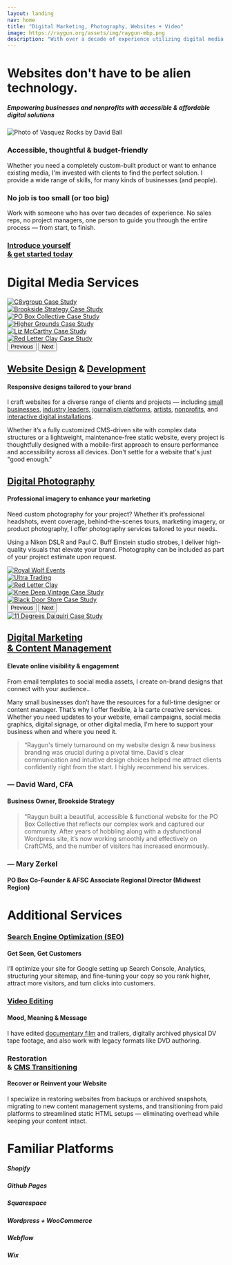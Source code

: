 ```yaml
---
layout: landing
nav: home
title: "Digital Marketing, Photography, Websites + Video"
image: https://raygun.org/assets/img/raygun-mbp.png
description: "With over a decade of experience utilizing digital media to tell engaging stories and establishing my client's online presence, I believe that mindful design leaves a lasting impression. Combining my professional experience with photography, website design, digital video, and print, I have a toolset capable of executing campaigns that elevate my customers' projects to help them flourish."
---
```

<div class="container-fluid g-0 statement overflow-hidden">
    <div class="row py-5 text-center">
        <h1 class="fst-italic fw-light animate__animated animate__fadeIn">Websites don't have to be alien technology.</h1>
        <h5 class="type-3 text-uppercase eyebrow mt-3 mt-sm-0 animate__animated animate__fadeIn">Empowering businesses and nonprofits with accessible & affordable digital solutions</h5>
    </div>
    <div class="row pb-5">
        <div class="col-md-6 col-sm-12 d-sm-none d-md-block">
            <img src="/assets/img/vasquez.jpg" alt="Photo of Vasquez Rocks by David Ball" class="img-fluid pb-5 animate__animated animate__fadeIn">
        </div>
        <div class="col-md-6 col-sm-12 px-5">
            <div class="animate__animated animate__fadeIn pe-5">
                <h3 class="pt-5">Accessible, thoughtful & budget-friendly</h3>
                <p>Whether you need a completely custom-built product or want to enhance existing media, I'm invested with clients to find the perfect solution. I provide a wide range of skills, for many kinds of businesses (and people).</p>
                <h3 class="fw-bold pt-5">No job is too small (or too big)</h3>
                <p class="introduction"><span class="fw-bolder">Work with someone who has over two decades of experience</span>. No sales reps, no project managers, one person to guide you through the entire process &mdash; <span class="fw-bolder">from start, to finish</span>.</p>
                <div class="hstack justify-content-end animate__animated arrow-hover mt-5">
                <div class="vr me-3" style="width: 3px;" data-aos="fade-left"></div>
                    <h3 class="fst-italic fw-semibold" data-aos="flip-up" data-aos-delay="400"><a href="/contact/" class="text-decoration-none">Introduce yourself<br><span class="fw-light">&</span> get started today</a></h3>
                    <h3 class="fst-italic fw-semibold" data-aos="fade-right" data-aos-delay="600" data-aos-anchor-placement="top-bottom"><a href="/contact/" class="text-decoration-none" aria-label="Introduce yourself and get started today"><i class="ps-4 fa fa-arrow-right-long"></i></a></h3>
                </div>
            </div>
        </div>
    </div>
</div>
<div class="container-fluid g-0 statement pb-5 overflow-hidden">
    <div class="container">
        <div class="row align-items-center">
            <div class="col-12 text-center">
                <div class="d-flex align-items-center text-center my-4">
                    <div class="flex-grow-1 border-top" data-aos="fade-right"></div>
                    <h1 class="fw-normal px-5 mb-0">Digital Media Services</h1>
                    <div class="flex-grow-1 border-top" data-aos="fade-left"></div>
                </div>
            </div>
            <div class="col-md-12 col-lg-6">
                <div id="carouselWebsites" class="carousel carousel-fade" data-bs-ride="carousel">
                    <div class="carousel-inner">
                    <div class="carousel-item active">
                            <a href="/websites/c8vgroup/" aria-label="C8vgroup Case Study"><img src="/assets/img/portfolio/c8vgroup/c8vgroup-mbp.png" class="d-block w-100" alt="C8vgroup Case Study"></a>
                        </div>
                        <div class="carousel-item">
                            <a href="/websites/brookside-strategy/" aria-label="Brookside Strategy Case Study"><img src="/assets/img/portfolio/brookside-strategy/brookside-mbp.png" class="d-block w-100" alt="Brookside Strategy Case Study"></a>
                        </div>
                        <div class="carousel-item">
                            <a href="/websites/pobox-collective/" aria-label="PO Box Collective Case Study"><img src="/assets/img/portfolio/pobox/pobox-mbp.png" class="d-block w-100" alt="PO Box Collective Case Study"></a>
                        </div>
                        <div class="carousel-item">
                            <a href="/websites/higher-grounds/" aria-label="Higher Grounds Case Study"><img src="/assets/img/portfolio/highergrounds/highergrounds-mbp.png" class="d-block w-100" alt="Higher Grounds Case Study"></a>
                        </div>
                        <div class="carousel-item">
                            <a href="/websites/liz-mccarthy/" aria-label="Liz McCarthy Case Study"><img src="/assets/img/portfolio/liz-mccarthy/liz-mccarthy-mbp.png" class="d-block w-100" alt="Liz McCarthy Case Study"></a>
                        </div>
                        <div class="carousel-item">
                            <a href="/websites/red-letter-clay/" aria-label="Red Letter Clay Case Study"><img src="/assets/img/portfolio/rlc/redletterclay-mbp.png" class="d-block w-100" alt="Red Letter Clay Case Study"></a>
                        </div>
                    </div>
                    <button class="carousel-control-prev" type="button" data-bs-target="#carouselWebsites" data-bs-slide="prev">
                        <span class="carousel-control-prev-icon" aria-hidden="true"></span>
                        <span class="visually-hidden">Previous</span>
                    </button>
                    <button class="carousel-control-next" type="button" data-bs-target="#carouselWebsites" data-bs-slide="next">
                        <span class="carousel-control-next-icon" aria-hidden="true"></span>
                        <span class="visually-hidden">Next</span>
                    </button>
                </div>
            </div>
            <div class="col-md-12 col-lg-6 mt-5">
                <h2 class="mt-5 header-spacing text-uppercase text-center"><a href="/portfolio/website-design/" class="text-white text-decoration-none" aria-label="Website Design Portfolio">Website Design</a> <span class="fw-light">&</span> <a href="/portfolio/website-development/" class="text-white text-decoration-none" aria-label="Website Development Portfolio">Development</a></h2>
                <h4 class="fw-light type-3 mb-5 eyebrow text-uppercase text-center">Responsive designs tailored to your brand</h4>
                <p>I craft websites for a diverse range of clients and projects &mdash; including <a href="/websites/higher-grounds/" aria-label="Higher Grounds of Maine Case Study">small businesses</a>, <a href="/websites/brookside-strategy/" aria-label="Brookside Strategy Case Study">industry leaders</a>, <a href="/websites/women-and-prison/" aria-label="Women and Prison Case Study">journalism platforms</a>, <a href="/websites/liz-mccarthy/" aria-label="Liz McCarthy Case Study">artists</a>, <a href="/websites/pobox-collective/" aria-label="PO Box Collective Case Study">nonprofits</a>, and <a href="/websites/present-absence/" aria-label="Present Absence Case Study">interactive digital installations</a>.</p>
                <p class="mt-4">Whether it’s a fully customized CMS-driven site with complex data structures or a lightweight, maintenance-free static website, every project is thoughtfully designed with a mobile-first approach to ensure performance and accessibility across all devices. <span class="fw-bold">Don't settle for a website that's just "good enough."</span></p>
            </div>
        </div>
        <div class="row my-5 py-5 align-items-center">
            <div class="col-md-12 col-lg-6">
                <h2 class="mt-5 header-spacing text-uppercase text-center"><a href="/portfolio/photography/" class="text-white text-decoration-none" aria-label="Photography Portfolio">Digital Photography</a></h2>
                <h4 class="fw-light type-3 mb-5 eyebrow text-uppercase text-center">Professional imagery to enhance your marketing</h4>
                <p>Need custom photography for your project? Whether it’s professional headshots, event coverage, behind-the-scenes tours, marketing imagery, or product photography, I offer photography services tailored to your needs.</p>
                <p class="my-4">Using a Nikon DSLR and Paul C. Buff Einstein studio strobes, I deliver high-quality visuals that elevate your brand. Photography can be included as part of your project estimate upon request.</p>
            </div>
            <div class="col-md-12 col-lg-6">
            <div id="carouselPhoto" class="carousel carousel-fade" data-bs-ride="carousel">
                    <div class="carousel-inner">
                        <div class="carousel-item active">
                            <a href="/photo/royal-wolf-events/" aria-label="Royal Wolf Events Case Study"><img src="/assets/img/portfolio/royal-wolf-events/royal-wolf-events-nav.png" class="d-block w-100" data-aos="fade-in" alt="Royal Wolf Events"></a>
                        </div>
                        <div class="carousel-item">
                            <a href="/photo/ultra-trading/" aria-label="Ultra Trading Case Study"><img src="/assets/img/portfolio/ultra-trading/ultra-trading-nav-test.png" class="d-block w-100" data-aos="fade-in" alt="Ultra Trading"></a>
                        </div>
                        <div class="carousel-item">
                            <a href="/photo/red-letter-clay/" aria-label="Red Letter Clay Case Study"><img src="/assets/img/portfolio/rlc/rlc-photo-nav-2.png" class="d-block w-100" data-aos="fade-in" alt="Red Letter Clay"></a>
                        </div>
                        <div class="carousel-item">
                            <a href="/photo/knee-deep-vintage/" aria-label="Knee Deep Vintage Case Study"><img src="/assets/img/portfolio/kneedeepvintage/knee-deep-vintage-nav-2.png" class="d-block w-100" data-aos="fade-in" alt="Knee Deep Vintage Case Study"></a>
                        </div>
                        <div class="carousel-item">
                            <a href="/photo/black-door-store/" aria-label="Black Door Store Case Study"><img src="/assets/img/portfolio/blackdoor/blackdoor-nav-2.png" class="d-block w-100" data-aos="fade-in" alt="Black Door Store Case Study"></a>
                        </div>
                    </div>
                    <button class="carousel-control-prev" type="button" data-bs-target="#carouselPhoto" data-bs-slide="prev">
                        <span class="carousel-control-prev-icon" aria-hidden="true"></span>
                        <span class="visually-hidden">Previous</span>
                    </button>
                    <button class="carousel-control-next" type="button" data-bs-target="#carouselPhoto" data-bs-slide="next">
                        <span class="carousel-control-next-icon" aria-hidden="true"></span>
                        <span class="visually-hidden">Next</span>
                    </button>
                </div>
            </div>
        </div>
        <div class="row my-5 py-5">
            <div class="col-md-12 col-lg-6">
                <a href="/marketing/11-degrees-daiquiri/" aria-label="11 Degrees Daiquiri Case Study"><img src="/assets/img/portfolio/11-degrees/11-degrees-nav.png" class="img-fluid" data-aos="fade-in" alt="11 Degrees Daiquiri Case Study"></a>
            </div>
            <div class="col-md-12 col-lg-6">
                <h2 class="mt-5 header-spacing text-uppercase text-center"><a href="/portfolio/marketing/" class="text-white text-decoration-none" aria-label="Digital Marketing Portfolio">Digital Marketing<br> <span class="fw-light">&</span> Content Management</a></h2>
                <h4 class="fw-light type-3 mb-5 eyebrow text-uppercase text-center">Elevate online visibility & engagement</h4>
                <p>From email templates to social media assets, I create on-brand designs that connect with your audience..</p>
                <p>Many small businesses don’t have the resources for a full-time designer or content manager. That’s why I offer flexible, à la carte creative services. Whether you need updates to your website, email campaigns, social media graphics, digital signage, or other digital media, I'm here to support your business when and where you need it.</p>
            </div>
        </div>
    </div>
<div class="container-fluid halftone-rwe pt-5">
    <div class="row container mx-auto py-5 justify-content-center" data-aos="fade-in">
        <div class="col-md-7 col-sm-12">
        <blockquote class="accent-blue type-3 fs-4"><span class="fs-1 pe-1">&ldquo;</span>Raygun's timely turnaround on my website design & new business branding was crucial during a pivotal time. David's clear communication and intuitive design choices helped me attract clients confidently right from the start. I highly recommend his services.</blockquote>
        </div>
        <div class="col-md-3 col-sm-12">
        <h3 class="accent-blue mb-4">— David Ward, CFA</h3>
        <h4 class="fw-light accent-blue type-3 mb-5 eyebrow text-uppercase text-center text-sm-start border border-3 border-start border-end-0 border-top-0 border-bottom-0 quote-border ps-3">Business Owner, Brookside Strategy</h4>
        </div>
    </div>
    <div class="row container mx-auto py-5 justify-content-center" data-aos="fade-in">
        <div class="col-md-7 col-sm-12">
            <blockquote class="accent-blue type-3 fs-4"><span class="fs-1 pe-1">&ldquo;</span>Raygun built a beautiful, accessible & functional website for the PO Box Collective that reflects our complex work and captured our community. After years of hobbling along with a dysfunctional Wordpress site, it’s now working smoothly and effectively on CraftCMS, and the number of visitors has increased enormously.</blockquote>
        </div>
        <div class="col-md-3 col-sm-12">
            <h3 class="accent-blue mb-4">— Mary Zerkel</h3>
            <h4 class="fw-light accent-blue type-3 mb-5 eyebrow text-uppercase text-center text-sm-start border border-3 border-start border-end-0 border-top-0 border-bottom-0 quote-border ps-3">PO Box Co-Founder & AFSC Associate Regional Director (Midwest Region)</h4>
        </div>
    </div>
</div>
<div class="container-fluid statement pb-5">
<div class="container pb-5">
    <div class="row text-center my-5">
        <div class="col-12">
            <div class="d-flex align-items-center text-center my-4">
                <div class="flex-grow-1 border-top" data-aos="fade-right"></div>
                <h1 class="fw-normal px-5 mb-0">Additional Services</h1>
                <div class="flex-grow-1 border-top" data-aos="fade-left"></div>
            </div>
        </div>
    </div>
</div>
<div class="container-fluid pb-5">
    <div class="d-lg-flex text-center">
        <div class="col-lg-4 col-sm-12 px-md-5 px-sm-0">
            <div class="btn btn-primary bg-coin text-theme-blue border border-coin border-5 rounded-5 mx-auto"><h3><i class="fa fa-search px-1 pt-2"></i></h3></div>
            <h3 class="mt-5 header-spacing text-uppercase"><a href="/websites/higher-grounds/" class="text-white text-decoration-none" aria-label="Higher Grounds of Maine Case Study">Search Engine Optimization (SEO)</a></h3>
            <h4 class="fw-light type-3 mb-5 eyebrow text-uppercase text-center">Get Seen, Get Customers</h4>
            <p>I’ll optimize your site for Google setting up Search Console, Analytics, structuring your sitemap, and fine-tuning your copy so you rank higher, attract more visitors, and turn clicks into customers.</p>
        </div>
        <div class="col-lg-4 col-sm-12 px-md-5 px-sm-0">
            <div class="btn btn-primary bg-coin text-theme-blue border border-coin border-5 rounded-5 mx-auto"><h3><i class="fa fa-film px-1 pt-2"></i></h3></div>
            <h3 class="mt-5 header-spacing text-uppercase"><a href="/portfolio/video/" class="text-white text-decoration-none" aria-label="Video Post Production Portfolio">Video Editing</a></h3>
            <h4 class="fw-light type-3 mb-5 eyebrow text-uppercase text-center">Mood, Meaning & Message</h4>
            <p class="alt">I have edited <a href="/video/the-other-guantanamo/" aria-label="The Other Guantanamo Case Study">documentary film</a> and trailers, digitally archived physical DV tape footage, and also work with legacy formats like DVD authoring.</p>
        </div>
        <div class="col-lg-4 col-sm-12 px-md-5 ps-xs-0">
            <div class="btn btn-primary bg-coin text-theme-blue border border-coin border-5 rounded-5 mx-auto"><h3><i class="fa fa-suitcase-medical pt-2"></i></h3></div>
            <h3 class="mt-5 header-spacing text-uppercase">Restoration<br><span class="fw-normal">&</span> <a href="/portfolio/cms/" class="text-white text-decoration-none" aria-label="Content Management System Portfolio">CMS Transitioning</a></h3>
            <h4 class="fw-light type-3 mb-5 eyebrow text-uppercase text-center">Recover or Reinvent your Website</h4>
            <p>I specialize in restoring websites from backups or archived snapshots, migrating to new content management systems, and transitioning from paid platforms to streamlined static HTML setups &mdash; eliminating overhead while keeping your content intact.</p>
        </div>
    </div>
<div class="container animate__animated animate__fadeIn pt-5">
    <div class="row">
        <div class="col-12">
            <div class="d-flex align-items-center text-center my-4">
                <div class="flex-grow-1 border-top" data-aos="fade-right"></div>
                <h1 class="fw-normal px-5 mb-0">Familiar Platforms</h1>
                <div class="flex-grow-1 border-top" data-aos="fade-left"></div>
            </div>
        </div>
    </div>
    <div class="d-flex flex-wrap justify-content-evenly align-items-center" id="platforms">
        <div class="d-flex flex-column platform text-center p-5">
            <i class="fa-brands fa-shopify fa-8x" style="color: #ffffff;" data-aos="flip-left" data-aos-anchor="#platforms" data-aos-anchor-position="middle-middle"></i>
            <h5 class="text-center mt-3" data-aos="flip-left" data-aos-anchor="#platforms" data-aos-anchor-position="middle-middle">Shopify</h5>
        </div>
        <div class="d-flex flex-column platform text-center p-5">
            <i class="fa-brands fa-github fa-8x" style="color: #ffffff;" data-aos="flip-left" data-aos-anchor="#platforms" data-aos-anchor-position="middle-middle"></i>
            <h5 class="text-center mt-3" data-aos="flip-left" data-aos-anchor="#platforms" data-aos-anchor-position="middle-middle">Github Pages</h5>
        </div>
        <div class="d-flex flex-column platform text-center p-5">
            <i class="fa-brands fa-squarespace fa-8x" style="color: #ffffff;" data-aos="flip-left" data-aos-anchor="#platforms" data-aos-anchor-position="middle-middle"></i>
            <h5 class="text-center mt-3" data-aos="flip-left" data-aos-anchor="#platforms" data-aos-anchor-position="middle-middle">Squarespace</h5>
        </div>
        <div class="d-flex flex-column platform text-center p-5">
            <i class="fa-brands fa-wordpress fa-8x" style="color: #ffffff;" data-aos="flip-left" data-aos-anchor="#platforms" data-aos-anchor-position="middle-middle"></i>
            <h5 class="text-center mt-3" data-aos="flip-left" data-aos-anchor="#platforms" data-aos-anchor-position="middle-middle">Wordpress + WooCommerce</h5>
        </div>
        <div class="d-flex flex-column platform text-center p-5">
            <i class="fa-brands fa-webflow fa-8x" style="color: #ffffff;" data-aos="flip-left" data-aos-anchor="#platforms" data-aos-anchor-position="middle-middle"></i>
            <h5 class="mt-3 text-center" data-aos="flip-left" data-aos-anchor="#platforms" data-aos-anchor-position="middle-middle">Webflow</h5>
        </div>
        <div class="d-flex flex-column platform text-center p-5">
            <i class="fa-brands fa-wix fa-8x" style="color: #ffffff;" data-aos="flip-left" data-aos-anchor="#platforms" data-aos-anchor-position="middle-middle"></i>
            <h5 class="text-center mt-3" data-aos="flip-left" data-aos-anchor="#platforms" data-aos-anchor-position="middle-middle">Wix</h5>
        </div>
    </div>
</div>
</div>